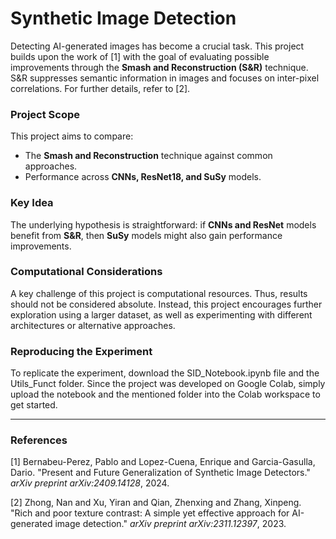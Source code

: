 # Synthetic Image Detection

Detecting AI-generated images has become a crucial task. This project builds upon the work of [1] with the goal of evaluating possible improvements through the **Smash and Reconstruction (S&R)** technique. S&R suppresses semantic information in images and focuses on inter-pixel correlations. For further details, refer to [2].

### Project Scope
This project aims to compare:
- The **Smash and Reconstruction** technique against common approaches.
- Performance across **CNNs, ResNet18, and SuSy** models.

### Key Idea
The underlying hypothesis is straightforward: if **CNNs and ResNet** models benefit from **S&R**, then **SuSy** models might also gain performance improvements.

### Computational Considerations
A key challenge of this project is computational resources. Thus, results should not be considered absolute. Instead, this project encourages further exploration using a larger dataset, as well as experimenting with different architectures or alternative approaches.

### Reproducing the Experiment
To replicate the experiment, download the SID_Notebook.ipynb file and the Utils_Funct folder. Since the project was developed on Google Colab, simply upload the notebook and the mentioned folder into the Colab workspace to get started.

---

### References

[1] Bernabeu-Perez, Pablo and Lopez-Cuena, Enrique and Garcia-Gasulla, Dario. "Present and Future Generalization of Synthetic Image Detectors." *arXiv preprint arXiv:2409.14128*, 2024.

[2] Zhong, Nan and Xu, Yiran and Qian, Zhenxing and Zhang, Xinpeng. "Rich and poor texture contrast: A simple yet effective approach for AI-generated image detection." *arXiv preprint arXiv:2311.12397*, 2023.
